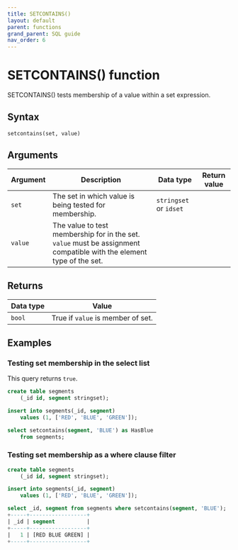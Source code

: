 ```yaml
---
title: SETCONTAINS()
layout: default
parent: functions
grand_parent: SQL guide
nav_order: 6
---
```


# SETCONTAINS() function

SETCONTAINS() tests membership of a value within a set expression.

## Syntax

```
setcontains(set, value)
```

## Arguments

| Argument | Description | Data type | Return value |
|---|---|---|---|
| `set` | The set in which value is being tested for membership. | `stringset` or `idset` |
| `value` | The value to test membership for in the set. `value` must be assignment compatible with the element type of the set. |

## Returns

| Data type | Value |
|---|---|
| `bool` | True if `value` is member of set. |

## Examples

### Testing set membership in the select list

This query returns `true`.

```sql
create table segments  
    (_id id, segment stringset);  

insert into segments(_id, segment)  
    values (1, ['RED', 'BLUE', 'GREEN']);  

select setcontains(segment, 'BLUE') as HasBlue  
    from segments;  
```

### Testing set membership as a where clause filter

```sql
create table segments  
    (_id id, segment stringset);  

insert into segments(_id, segment)  
    values (1, ['RED', 'BLUE', 'GREEN']);  

select _id, segment from segments where setcontains(segment, 'BLUE');  
+-----+------------------+
| _id | segment          |
+-----+------------------+
|   1 | [RED BLUE GREEN] |
+-----+------------------+
```
